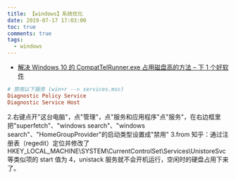 ```yaml
---
title: 【windows】系统优化
date: 2019-07-17 17:03:00
toc: true
comments: true
tags:
  - windows
---
```


- [解决 Windows 10 的 CompatTelRunner.exe 占用磁盘高的方法 – 下 1 个好软件](https://www.xia1ge.com/compattelrunner-exe.html)

```ini
# 禁用以下服务 (win+r --> services.msc)
Diagnostic Policy Service
Diagnostic Service Host
```

2.右键点开"这台电脑"，点"管理"，点"服务和应用程序"点"服务"，在右边框里把"superfetch"、"windows search"、"windows search"、"HomeGroupProvider"的启动类型设置成"禁用"
3.from 知乎：通过注册表（regedit）定位并修改了 HKEY_LOCAL_MACHINE\SYSTEM\CurrentControlSet\Services\UnistoreSvc 等类似项的 start 值为 4，unistack 服务就不会开机运行，空闲时的硬盘占用下来了。
